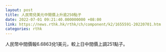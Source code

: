```yaml
---
layout: post
title: 人民幣兌美元中間價上升逾250點子
date: 2022-07-01 09:21:40.000000000 +08:00
link: https://news.rthk.hk/rthk/ch/component/k2/1655591-20220701.htm
categories: rthk
---
```


人民幣中間價報6.6863兌1美元，較上日中間價上調251點子。
